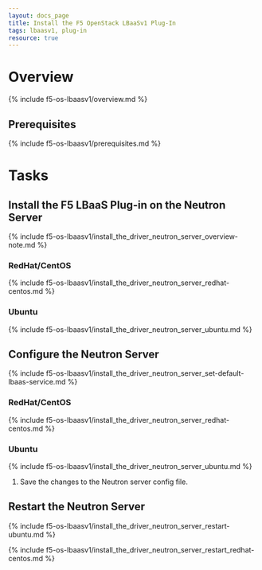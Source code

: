 ```yaml
---
layout: docs_page
title: Install the F5 OpenStack LBaaSv1 Plug-In
tags: lbaasv1, plug-in
resource: true
---
```


# Overview

{% include f5-os-lbaasv1/overview.md %}

## Prerequisites

{% include f5-os-lbaasv1/prerequisites.md %}

# Tasks

## Install the F5 LBaaS Plug-in on the Neutron Server

{% include f5-os-lbaasv1/install_the_driver_neutron_server_overview-note.md %}

### RedHat/CentOS

{% include f5-os-lbaasv1/install_the_driver_neutron_server_redhat-centos.md %}

### Ubuntu

{% include f5-os-lbaasv1/install_the_driver_neutron_server_ubuntu.md %}

## Configure the Neutron Server

{% include f5-os-lbaasv1/install_the_driver_neutron_server_set-default-lbaas-service.md %}

### RedHat/CentOS

{% include f5-os-lbaasv1/install_the_driver_neutron_server_redhat-centos.md %}

### Ubuntu

{% include f5-os-lbaasv1/install_the_driver_neutron_server_ubuntu.md %}

1. Save the changes to the Neutron server config file.

## Restart the Neutron Server

{% include f5-os-lbaasv1/install_the_driver_neutron_server_restart-ubuntu.md %}

{% include f5-os-lbaasv1/install_the_driver_neutron_server_restart_redhat-centos.md %}
